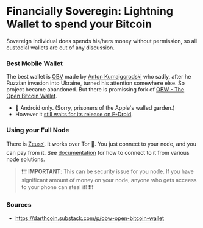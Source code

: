 
# Financially Soveregin: Lightning Wallet to spend your Bitcoin

Sovereign Individual does spends his/hers money without permission, so all custodial wallets are out of any discussion.

### Best Mobile Wallet
The best wallet is [OBV](https://sbw.app/) made by [Anton Kumaigorodski](https://twitter.com/akumaigorodski) who sadly, after he Ruzzian invasion into Ukraine, turned his attention somewhere else. So project became abandoned. But there is promissing fork of [OBW - The Open Bitcoin Wallet](https://github.com/nbd-wtf/obw). 

- 🤖 Android only. (Sorry, prisoners of the Apple's walled garden.)
- However it [still waits for its release on F-Droid](https://github.com/nbd-wtf/obw/issues/17).

### Using your Full Node
There is [Zeus⚡](https://zeusln.app/). It works over Tor 🧅. You just connect to your node, and you can pay from it. See [documentation](https://docs.zeusln.app/category/connecting-zeus) for how to connect to it from various node solutions.

> ❗❗❗ **IMPORTANT**: This can be security issue for you node. If you have significant amount of money on your node, anyone who gets acceess to your phone can steal it! ❗❗❗

### Sources
- https://darthcoin.substack.com/p/obw-open-bitcoin-wallet
